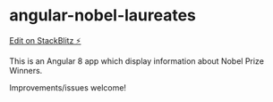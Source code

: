 # angular-nobel-laureates

[Edit on StackBlitz ⚡️](https://stackblitz.com/edit/angular-nobel-laureates)

This is an Angular 8 app which display information about Nobel Prize Winners.

Improvements/issues welcome!
